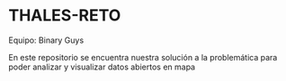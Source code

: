 # THALES-RETO
Equipo: Binary Guys

En este repositorio se encuentra nuestra solución a la problemática para poder analizar y visualizar datos abiertos en mapa
